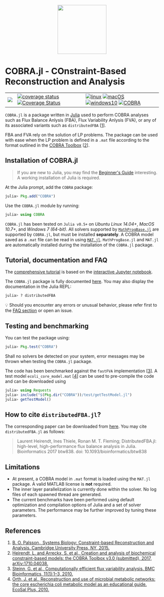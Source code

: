 <p align="center">
     <img class="readme_logo" src="https://prince.lcsb.uni.lu/img/logos/logo-COBRA.jl.png" height="160px"/>
</p>


COBRA.jl - COnstraint-Based Reconstruction and Analysis
=======================================================

| | | |
|-|-|-|
|[![](https://img.shields.io/badge/COBRA-docs-blue.svg?maxAge=0)](https://opencobra.github.io/COBRA.jl/stable) | [![coverage status](http://codecov.io/github/opencobra/COBRA.jl/coverage.svg?branch=master)](http://codecov.io/github/opencobra/COBRA.jl?branch=master) [![Coverage Status](https://coveralls.io/repos/github/opencobra/COBRA.jl/badge.svg?branch=master)](https://coveralls.io/github/opencobra/COBRA.jl?branch=master) | [![linux](https://prince.lcsb.uni.lu/badges/linux-COBRA.jl.svg)](https://prince.lcsb.uni.lu/jenkins/job/COBRA.jl-branches-auto-linux/) [![macOS](https://prince.lcsb.uni.lu/badges/macOS-COBRA.jl.svg)](https://prince.lcsb.uni.lu/jenkins/job/COBRA.jl-branches-auto-macOS/) [![windows10](https://prince.lcsb.uni.lu/badges/windows-COBRA.jl.svg)](https://prince.lcsb.uni.lu/jenkins/job/COBRA.jl-branches-auto-windows10/) [![COBRA](http://pkg.julialang.org/badges/COBRA_0.6.svg)](http://pkg.julialang.org/?pkg=COBRA) |

`COBRA.jl` is a package written in [Julia](http://julialang.org/downloads/) used to perform COBRA analyses such as Flux Balance Anlysis (FBA), Flux Variability Anlysis (FVA), or any of its associated variants such as `distributedFBA` [[1](#References-1)].

FBA and FVA rely on the solution of LP problems. The package can be used with ease when the LP problem is defined in a `.mat` file according to the format outlined in the [COBRA Toolbox](https://github.com/opencobra/cobratoolbox) [[2](#References-1)].

Installation of COBRA.jl
------------------------

> If you are new to Julia, you may find the [Beginner's Guide](http://opencobra.github.io/COBRA.jl/stable/beginnerGuide.html) interesting. A working installation of Julia is required.

At the Julia prompt, add the `COBRA` package:
```Julia
julia> Pkg.add("COBRA")
```

Use the `COBRA.jl` module by running:
```Julia
julia> using COBRA
```

`COBRA.jl` has been tested on `Julia v0.5+` on *Ubuntu Linux 14.04+*, *MacOS 10.7+*, and *Windows 7 (64-bit)*. All solvers supported by [`MathProgBase.jl`](https://github.com/JuliaOpt/MathProgBase.jl) are supported by `COBRA.jl`, but must be installed **separately**. A COBRA model saved as a `.mat` file can be read in using [`MAT.jl`](https://github.com/JuliaIO/MAT.jl). `MathProgBase.jl` and `MAT.jl` are automatically installed during the installation of the `COBRA.jl` package.

Tutorial, documentation and FAQ
-------------------------------

The [comprehensive tutorial](https://github.com/opencobra/COBRA.jl/blob/master/docs/src/cobratutorial.md) is based on the [interactive Jupyter notebook](https://github.com/opencobra/COBRA.jl/tree/master/docs/tutorial).

The `COBRA.jl` package is fully documented [here](http://opencobra.github.io/COBRA.jl). You may also display the documentation in the Julia REPL:
```Julia
julia> ? distributedFBA
```
:bulb: Should you encounter any errors or unusual behavior, please refer first to the [FAQ section](http://opencobra.github.io/COBRA.jl/stable/faq.html) or open an issue.

Testing and benchmarking
------------------------

You can test the package using:
```Julia
julia> Pkg.test("COBRA")
```
Shall no solvers be detected on your system, error messages may be thrown when testing the `COBRA.jl` package.

The code has been benchmarked against the `fastFVA` implementation [[3](#References-1)]. A test model `ecoli_core_model.mat` [[4](#References-1)] can be used to pre-compile the code and can be downloaded using
```Julia
julia> using Requests
julia> include("$(Pkg.dir("COBRA"))/test/getTestModel.jl")
julia> getTestModel()
```

How to cite `distributedFBA.jl`?
--------------------------------

The corresponding paper can be downloaded from [here](https://academic.oup.com/bioinformatics/article-lookup/doi/10.1093/bioinformatics/btw838). You may cite `distributedFBA.jl` as follows:

> Laurent Heirendt, Ines Thiele, Ronan M. T. Fleming; DistributedFBA.jl: high-level, high-performance flux balance analysis in Julia. Bioinformatics 2017 btw838. doi: 10.1093/bioinformatics/btw838

Limitations
-----------

- At present, a COBRA model in `.mat` format is loaded using the `MAT.jl` package. A valid MATLAB license is **not** required.
- The inner layer parallelization is currently done within the solver. No log files of each spawned thread are generated.
- The current benchmarks have been performed using default optimization and compilation options of Julia and a set of solver parameters. The performance may be further improved by tuning these parameters.

References
-----------

1. [B. O. Palsson., Systems Biology: Constraint-based Reconstruction and Analysis. Cambridge University Press, NY, 2015.](http://www.cambridge.org/us/academic/subjects/life-sciences/genomics-bioinformatics-and-systems-biology/systems-biology-constraint-based-reconstruction-and-analysis?format=HB)
2. [Heirendt, L. and Arreckx, S. et al., Creation and analysis of biochemical constraint-based models: the COBRA Toolbox v3.0 (submitted), 2017, arXiv:1710.04038.](https://github.com/opencobra/cobratoolbox)
3. [Steinn, G. et al., Computationally efficient flux variability analysis. BMC Bioinformatics, 11(1):1–3, 2010.](https://bmcbioinformatics.biomedcentral.com/articles/10.1186/1471-2105-11-489)
4. [Orth, J. et al., Reconstruction and use of microbial metabolic networks: the core escherichia coli metabolic model as an educational guide. EcoSal Plus, 2010.](http://gcrg.ucsd.edu/Downloads/EcoliCore)
